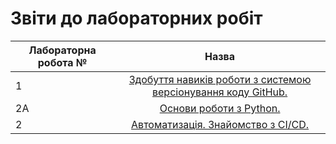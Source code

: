 # Звіти до лабораторних робіт
| Лабораторна робота № | Назва |
| ------------- |:------------------:| 
| 1 |  [ Здобуття навиків роботи з системою версіонування коду GitHub. ](https://github.com/Chemist-lab/Pryhoda_Andriy_IK_31/blob/master/lab1)  |
| 2A |  [ Основи роботи з Python. ](https://github.com/Chemist-lab/Pryhoda_Andriy_IK_31/tree/master/lab2a)  |
| 2 |  [ Автоматизація. Знайомство з CI/CD. ](https://github.com/Chemist-lab/Pryhoda_Andriy_IK_31/tree/master/lab2)  |